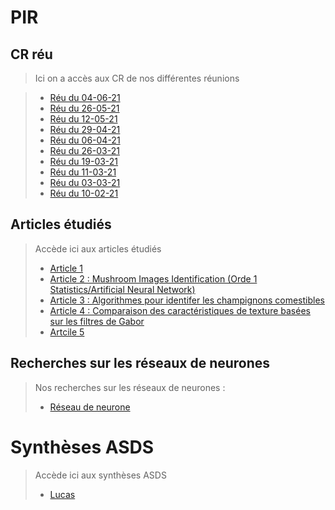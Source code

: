 # PIR

## CR réu

> Ici on a accès aux CR de nos différentes réunions
<!-- new reu -->
> - [Réu du 04-06-21](/CR_reu/210604.md)  
> - [Réu du 26-05-21](/CR_reu/210526.md)  
> - [Réu du 12-05-21](/CR_reu/210512.md)  
> - [Réu du 29-04-21](/CR_reu/210429.md)  
> - [Réu du 06-04-21](/CR_reu/210406.md)  
> - [Réu du 26-03-21](/CR_reu/210326.md)  
> - [Réu du 19-03-21](/CR_reu/210319.md)  
> - [Réu du 11-03-21](/CR_reu/210311.md)  
> - [Réu du 03-03-21](/CR_reu/210303.md)
> - [Réu du 10-02-21](/CR_reu/210210.md)

## Articles étudiés

> Accède ici aux articles étudiés
> - [Article 1](/articles/article1/README.md)
> - [Article 2 : Mushroom Images Identification (Orde 1 Statistics/Artificial Neural Network)](/articles/article2/README.md)
> - [Article 3 : Algorithmes pour identifer les champignons comestibles](/articles/article3/README.md)
> - [Article 4 : Comparaison des caractéristiques de texture basées sur les filtres de Gabor](/articles/article4/README.md) 
> - [Artcile 5](/articles/article5/README.md)

## Recherches sur les réseaux de neurones

> Nos recherches sur les réseaux de neurones :
>
> - [Réseau de neurone](/reseau_de_neurone/README.md)

# Synthèses ASDS

> Accède ici aux synthèses ASDS
>
> - [Lucas](synthese_asds/lucas/README.md)

